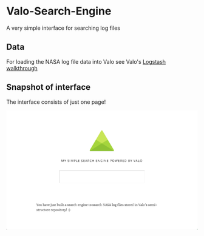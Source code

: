 # Valo-Search-Engine
A very simple interface for searching log files

## Data

For loading the NASA log file data into Valo see Valo's [Logstash walkthrough](https://valo.io/docs/getting_started/logstash_walkthrough.html?highlight=logstash)

## Snapshot of interface

The interface consists of just one page!

![alt text](https://github.com/jpatani/Valo-Search-Engine/blob/master/snapshot.png "Search page")
